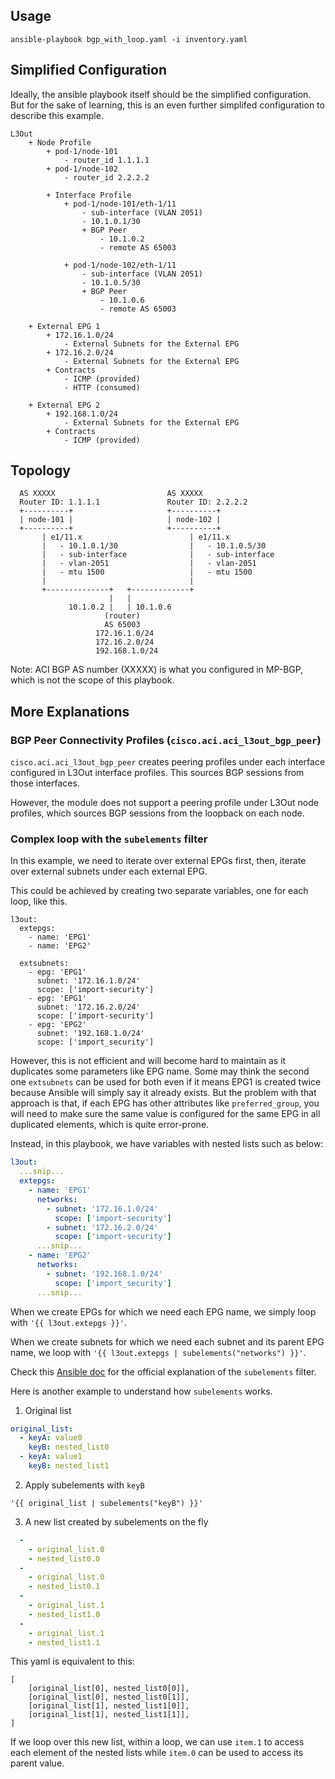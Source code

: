## Usage
```
ansible-playbook bgp_with_loop.yaml -i inventory.yaml
```


## Simplified Configuration

Ideally, the ansible playbook itself should be the simplified configuration.
But for the sake of learning, this is an even further simplifed configuration to describe this example.

```
L3Out
    + Node Profile
        + pod-1/node-101
            - router_id 1.1.1.1
        + pod-1/node-102
            - router_id 2.2.2.2

        + Interface Profile
            + pod-1/node-101/eth-1/11
                - sub-interface (VLAN 2051)
                - 10.1.0.1/30
                + BGP Peer
                    - 10.1.0.2
                    - remote AS 65003

            + pod-1/node-102/eth-1/11
                - sub-interface (VLAN 2051)
                - 10.1.0.5/30
                + BGP Peer
                    - 10.1.0.6
                    - remote AS 65003

    + External EPG 1
        + 172.16.1.0/24
            - External Subnets for the External EPG
        + 172.16.2.0/24
            - External Subnets for the External EPG
        + Contracts
            - ICMP (provided)
            - HTTP (consumed)

    + External EPG 2
        + 192.168.1.0/24
            - External Subnets for the External EPG
        + Contracts
            - ICMP (provided)
```


## Topology

```
  AS XXXXX                         AS XXXXX
  Router ID: 1.1.1.1               Router ID: 2.2.2.2
  +----------+                     +----------+
  | node-101 |                     | node-102 |
  +----------+                     +----------+
       | e1/11.x                        | e1/11.x
       |   - 10.1.0.1/30                |   - 10.1.0.5/30
       |   - sub-interface              |   - sub-interface
       |   - vlan-2051                  |   - vlan-2051
       |   - mtu 1500                   |   - mtu 1500
       |                                |
       +--------------+   +-------------+
                      |   |
             10.1.0.2 |   | 10.1.0.6
                     (router)
                     AS 65003
                   172.16.1.0/24
                   172.16.2.0/24
                   192.168.1.0/24
```

Note: ACI BGP AS number (XXXXX) is what you configured in MP-BGP, which is not the scope of this playbook.


## More Explanations

### BGP Peer Connectivity Profiles (`cisco.aci.aci_l3out_bgp_peer`)

`cisco.aci.aci_l3out_bgp_peer` creates peering profiles under each interface configured in L3Out interface profiles. This sources BGP sessions from those interfaces.

However, the module does not support a peering profile under L3Out node profiles, which sources BGP sessions from the loopback on each node.


### Complex loop with the `subelements` filter

In this example, we need to iterate over external EPGs first, then, iterate over external subnets under each external EPG.

This could be achieved by creating two separate variables, one for each loop, like this.

```
l3out:
  extepgs:
    - name: 'EPG1'
    - name: 'EPG2'

  extsubnets:
    - epg: 'EPG1'
      subnet: '172.16.1.0/24'
      scope: ['import-security']
    - epg: 'EPG1'
      subnet: '172.16.2.0/24'
      scope: ['import-security']
    - epg: 'EPG2'
      subnet: '192.168.1.0/24'
      scope: ['import_security']
```

However, this is not efficient and will become hard to maintain as it duplicates some parameters like EPG name.
Some may think the second one `extsubnets` can be used for both even if it means EPG1 is created twice because Ansible will simply say it already exists.
But the problem with that approach is that, if each EPG has other attributes like `preferred_group`, you will need to make sure the same value is configured for the same EPG in all duplicated elements, which is quite error-prone.

Instead, in this playbook, we have variables with nested lists such as below:
```yaml
l3out:
  ...snip...
  extepgs:
    - name: 'EPG1'
      networks:
        - subnet: '172.16.1.0/24'
          scope: ['import-security']
        - subnet: '172.16.2.0/24'
          scope: ['import-security']
      ...snip...
    - name: 'EPG2'
      networks:
        - subnet: '192.168.1.0/24'
          scope: ['import_security']
      ...snip...
```

When we create EPGs for which we need each EPG name, we simply loop with `'{{ l3out.extepgs }}'`.


When we create subnets for which we need each subnet and its parent EPG name, we loop with `'{{ l3out.extepgs | subelements("networks") }}'`.

Check this [Ansible doc](https://docs.ansible.com/ansible/latest/user_guide/playbooks_filters.html#combining-objects-and-subelements) for the official explanation of the `subelements` filter.

Here is another example to understand how `subelements` works.

1. Original list
```yaml
original_list:
  - keyA: value0
    keyB: nested_list0
  - keyA: value1
    keyB: nested_list1
```

2. Apply subelements with `keyB`
```
'{{ original_list | subelements("keyB") }}'
```

3. A new list created by subelements on the fly
```yaml
  - 
    - original_list.0
    - nested_list0.0
  - 
    - original_list.0
    - nested_list0.1
  - 
    - original_list.1
    - nested_list1.0
  - 
    - original_list.1
    - nested_list1.1
```
This yaml is equivalent to this:
```
[
    [original_list[0], nested_list0[0]],
    [original_list[0], nested_list0[1]],
    [original_list[1], nested_list1[0]],
    [original_list[1], nested_list1[1]],
]
```

If we loop over this new list, within a loop, we can use `item.1` to access each element of the nested lists while `item.0` can be used to access its parent value.


